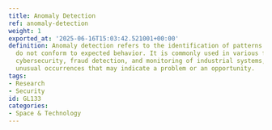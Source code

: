 ```yaml
---
title: Anomaly Detection
ref: anomaly-detection
weight: 1
exported_at: '2025-06-16T15:03:42.521001+00:00'
definition: Anomaly detection refers to the identification of patterns in data that
  do not conform to expected behavior. It is commonly used in various fields, including
  cybersecurity, fraud detection, and monitoring of industrial systems, to detect
  unusual occurrences that may indicate a problem or an opportunity.
tags:
- Research
- Security
id: GL133
categories:
- Space & Technology
---
```


